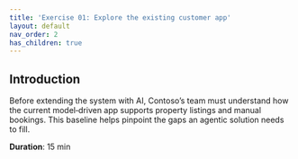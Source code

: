```yaml
---
title: 'Exercise 01: Explore the existing customer app'
layout: default
nav_order: 2
has_children: true
---
```


## Introduction
Before extending the system with AI, Contoso’s team must understand how the current model‑driven app supports property listings and manual bookings. This baseline helps pinpoint the gaps an agentic solution needs to fill.


**Duration**: 15 min
